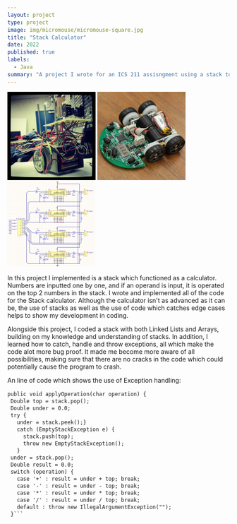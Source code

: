 ```yaml
---
layout: project
type: project
image: img/micromouse/micromouse-square.jpg
title: "Stack Calculator"
date: 2022
published: true
labels:
  - Java
summary: "A project I wrote for an ICS 211 assisngment using a stack to create a calculator"
---
```


<div class="text-center p-4">
  <img width="200px" src="../img/micromouse/micromouse-robot.png" class="img-thumbnail" >
  <img width="200px" src="../img/micromouse/micromouse-robot-2.jpg" class="img-thumbnail" >
  <img width="200px" src="../img/micromouse/micromouse-circuit.png" class="img-thumbnail" >
</div>

In this project I implemented is a stack which functioned as a calculator. Numbers are inputted one by one, and if an operand is input, it is operated on the top 2 numbers in the stack. I wrote and implemented all of the code for the Stack calculator. Although the calculator isn't as advanced as it can be, the use of stacks as well as the use of code which catches edge cases helps to show my development in coding.

Alongside this project, I coded a stack with both Linked Lists and Arrays, building on my knowledge and understanding of stacks. In addition, I learned how to catch, handle and throw exceptions, all which make the code alot more bug proof. It made me become more aware of all possibilities, making sure that there are no cracks in the code which could potentially cause the program to crash. 

An line of code which shows the use of Exception handling:
```
public void applyOperation(char operation) {
 Double top = stack.pop();
 Double under = 0.0;
 try {
   under = stack.peek();}
   catch (EmptyStackException e) {
     stack.push(top);
     throw new EmptyStackException();
   }
 under = stack.pop();
 Double result = 0.0; 
 switch (operation) {
   case '+' : result = under + top; break;
   case '-' : result = under - top; break;
   case '*' : result = under * top; break;
   case '/' : result = under / top; break;
   default : throw new IllegalArgumentException("");
 }```
